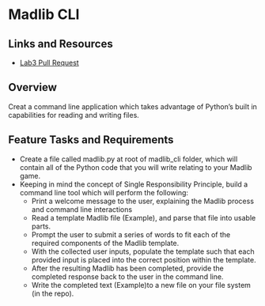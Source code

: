 # Madlib CLI

## Links and Resources

- [Lab3 Pull Request]()

## Overview

Creat a command line application which takes advantage of Python’s built in capabilities for reading and writing files.

## Feature Tasks and Requirements

- Create a file called madlib.py at root of madlib_cli folder, which will contain all of the Python code that you will write relating to your Madlib game.
- Keeping in mind the concept of Single Responsibility Principle, build a command line tool which will perform the following:
  - Print a welcome message to the user, explaining the Madlib process and command line interactions
  - Read a template Madlib file (Example), and parse that file into usable parts.
  - Prompt the user to submit a series of words to fit each of the required components of the Madlib template.
  - With the collected user inputs, populate the template such that each provided input is placed into the correct position within the template.
  - After the resulting Madlib has been completed, provide the completed response back to the user in the command line.
  - Write the completed text (Example)to a new file on your file system (in the repo).